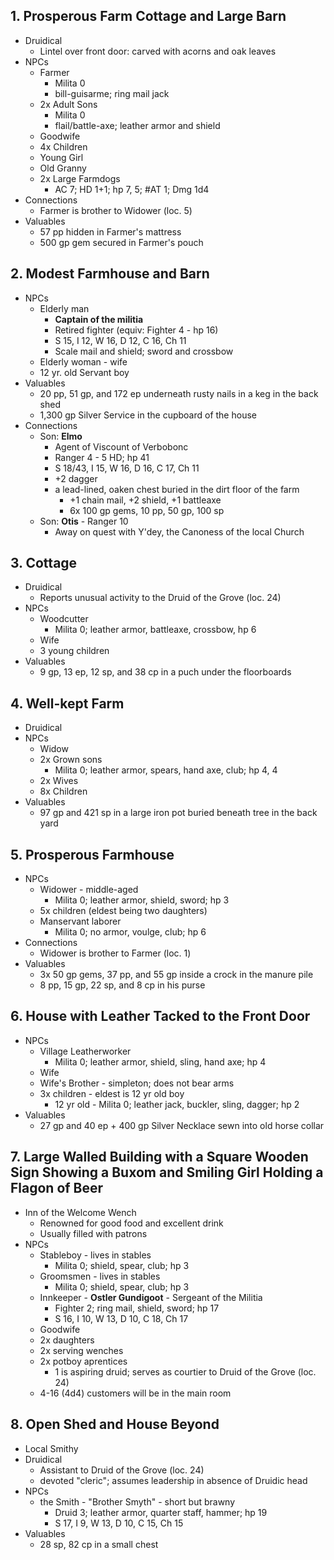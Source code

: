 ## 1. Prosperous Farm Cottage and Large Barn
- Druidical
  - Lintel over front door: carved with acorns and oak leaves
- NPCs
  - Farmer
    - Milita 0
    - bill-guisarme; ring mail jack
  - 2x Adult Sons
    - Milita 0
    - flail/battle-axe; leather armor and shield
  - Goodwife
  - 4x Children
  - Young Girl
  - Old Granny
  - 2x Large Farmdogs
    - AC 7; HD 1+1; hp 7, 5; #AT 1; Dmg 1d4
- Connections
  - Farmer is brother to Widower (loc. 5)
- Valuables
  - 57 pp hidden in Farmer's mattress
  - 500 gp gem secured in Farmer's pouch

## 2. Modest Farmhouse and Barn
- NPCs
  - Elderly man
    - **Captain of the militia**
    - Retired fighter (equiv: Fighter 4 - hp 16)
    - S 15, I 12, W 16, D 12, C 16, Ch 11
    - Scale mail and shield; sword and crossbow
  - Elderly woman - wife
  - 12 yr. old Servant boy
- Valuables
  - 20 pp, 51 gp, and 172 ep underneath rusty nails in a keg in the back shed
  - 1,300 gp Silver Service in the cupboard of the house
- Connections
  - Son: **Elmo**
    - Agent of Viscount of Verbobonc
    - Ranger 4 - 5 HD; hp 41
    - S 18/43, I 15, W 16, D 16, C 17, Ch 11
    - +2 dagger
    - a lead-lined, oaken chest buried in the dirt floor of the farm
      - +1 chain mail, +2 shield, +1 battleaxe
      - 6x 100 gp gems, 10 pp, 50 gp, 100 sp
  - Son: **Otis** - Ranger 10
    - Away on quest with Y'dey, the Canoness of the local Church

## 3. Cottage
- Druidical
  - Reports unusual activity to the Druid of the Grove (loc. 24)
- NPCs
  - Woodcutter
    - Milita 0; leather armor, battleaxe, crossbow, hp 6
  - Wife
  - 3 young children
- Valuables
  - 9 gp, 13 ep, 12 sp, and 38 cp in a puch under the floorboards

## 4. Well-kept Farm
- Druidical
- NPCs
  - Widow
  - 2x Grown sons
    - Milita 0; leather armor, spears, hand axe, club; hp 4, 4
  - 2x Wives
  - 8x Children
- Valuables
  - 97 gp and 421 sp in a large iron pot buried beneath tree in the back yard

## 5. Prosperous Farmhouse
- NPCs
  - Widower - middle-aged
    - Milita 0; leather armor, shield, sword; hp 3
  - 5x children (eldest being two daughters)
  - Manservant laborer
    - Milita 0; no armor, voulge, club; hp 6
- Connections
  - Widower is brother to Farmer (loc. 1)
- Valuables
  - 3x 50 gp gems, 37 pp, and 55 gp inside a crock in the manure pile
  - 8 pp, 15 gp, 22 sp, and 8 cp in his purse

## 6. House with Leather Tacked to the Front Door
- NPCs
  - Village Leatherworker
    - Milita 0; leather armor, shield, sling, hand axe; hp 4
  - Wife
  - Wife's Brother - simpleton; does not bear arms
  - 3x children - eldest is 12 yr old boy
    - 12 yr old - Milita 0; leather jack, buckler, sling, dagger; hp 2
- Valuables
  - 27 gp and 40 ep + 400 gp Silver Necklace sewn into old horse collar

## 7. Large Walled Building with a Square Wooden Sign Showing a Buxom and Smiling Girl Holding a Flagon of Beer
- Inn of the Welcome Wench
  - Renowned for good food and excellent drink
  - Usually filled with patrons
- NPCs
  - Stableboy - lives in stables
    - Milita 0; shield, spear, club; hp 3
  - Groomsmen - lives in stables
    - Milita 0; shield, spear, club; hp 3
  - Innkeeper - **Ostler Gundigoot** - Sergeant of the Militia
    - Fighter 2; ring mail, shield, sword; hp 17
    - S 16, I 10, W 13, D 10, C 18, Ch 17
  - Goodwife
  - 2x daughters
  - 2x serving wenches
  - 2x potboy aprentices
    - 1 is aspiring druid; serves as courtier to Druid of the Grove (loc. 24)
  - 4-16 (4d4) customers will be in the main room

## 8. Open Shed and House Beyond
- Local Smithy
- Druidical
  - Assistant to Druid of the Grove (loc. 24)
  - devoted "cleric"; assumes leadership in absence of Druidic head
- NPCs
  - the Smith - "Brother Smyth" - short but brawny
    - Druid 3; leather armor, quarter staff, hammer; hp 19
    - S 17, I 9, W 13, D 10, C 15, Ch 15
- Valuables
  - 28 sp, 82 cp in a small chest
